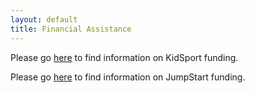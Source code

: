 ```yaml
---
layout: default
title: Financial Assistance
---
```


Please go [here](http://www.kidsportcanada.ca/) to find information on KidSport funding.

Please go [here](https://jumpstart.canadiantire.ca/) to find information on JumpStart funding.
